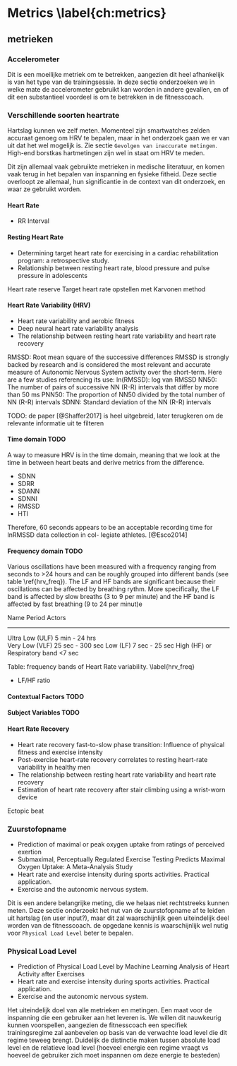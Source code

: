 
# Metrics \label{ch:metrics}

## metrieken

### Accelerometer

Dit is een moeilijke metriek om te betrekken, aangezien dit heel afhankelijk is van het type van de trainingsessie. In deze sectie onderzoeken we in welke mate de accelerometer gebruikt kan worden in andere gevallen, en of dit een substantieel voordeel is om te betrekken in de fitnesscoach.

### Verschillende soorten heartrate

Hartslag kunnen we zelf meten. Momenteel zijn smartwatches zelden accuraat genoeg om HRV te bepalen, maar in het onderzoek gaan we er van uit dat het wel mogelijk is. Zie sectie `Gevolgen van inaccurate metingen`. High-end borstkas hartmetingen zijn wel in staat om HRV te meden.

Dit zijn allemaal vaak gebruikte metrieken in medische literatuur, en komen vaak terug in het bepalen van inspanning en fysieke fitheid. Deze sectie overloopt ze allemaal, hun significantie in de context van dit onderzoek, en waar ze gebruikt worden.

#### Heart Rate 
 - RR Interval

#### Resting Heart Rate
 - Determining target heart rate for exercising in a cardiac rehabilitation program: a retrospective study.
 - Relationship between resting heart rate, blood pressure and pulse pressure in adolescents

Heart rate reserve
Target heart rate opstellen met Karvonen method

#### Heart Rate Variability (HRV)
 - Heart rate variability and aerobic fitness
 - Deep neural heart rate variability analysis
 - The relationship between resting heart rate variability and heart rate recovery

RMSSD: Root mean square of the successive differences RMSSD is strongly backed by research and is considered the most relevant and accurate measure of Autonomic Nervous System activity over the short-term. Here are a few studies referencing its use: 
ln(RMSSD): log van RMSSD
NN50: The number of pairs of successive NN (R-R) intervals that differ by more than 50 ms
PNN50: The proportion of NN50 divided by the total number of NN (R-R) intervals
SDNN: Standard deviation of the NN (R-R) intervals


TODO: de paper [@Shaffer2017] is heel uitgebreid, later terugkeren om de relevante informatie uit te filteren


#### Time domain TODO

A way to measure HRV is in the time domain, meaning that we look at the time in between heart beats and derive metrics from the difference.

 - SDNN
 - SDRR
 - SDANN
 - SDNNI
 - RMSSD
 - HTI


Therefore, 60 seconds appears to be an acceptable recording time for lnRMSSD data collection in col- legiate athletes. [@Esco2014]

#### Frequency domain TODO

Various oscillations have been measured with a frequency ranging from seconds to >24 hours and can be roughly grouped into different bands (see table \ref{hrv_freq}). The LF and HF bands are significant because their oscillations can be affected by breathing rythm. More specifically, the LF band is affected by slow breaths (3 to 9 per minute) and the HF band is affected by fast breathing (9 to 24 per minut)e

Name                            Period                  Actors
----                            ------                  ------
Ultra Low (ULF)                 5 min - 24 hrs          
Very Low (VLF)                  25 sec - 300 sec
Low (LF)                        7 sec - 25 sec
High (HF) or Respiratory band   <7 sec

Table: frequency bands of Heart Rate variability. \label{hrv_freq}

 - LF/HF ratio




#### Contextual Factors TODO

#### Subject Variables TODO



#### Heart Rate Recovery
 - Heart rate recovery fast-to-slow phase transition: Influence of physical fitness and exercise intensity
 - Post-exercise heart-rate recovery correlates to resting heart-rate variability in healthy men
 - The relationship between resting heart rate variability and heart rate recovery
 - Estimation of heart rate recovery after stair climbing using a wrist-worn device

Ectopic beat


### Zuurstofopname
 - Prediction of maximal or peak oxygen uptake from ratings of perceived exertion
 - Submaximal, Perceptually Regulated Exercise Testing Predicts Maximal Oxygen Uptake: A Meta-Analysis Study 
 - Heart rate and exercise intensity during sports activities. Practical application.
 - Exercise and the autonomic nervous system.

Dit is een andere belangrijke meting, die we helaas niet rechtstreeks kunnen meten. Deze sectie onderzoekt het nut van de zuurstofopname af te leiden uit hartslag (en user input?), maar dit zal waarschijnlijk geen uiteindelijk deel worden van de fitnesscoach. de opgedane kennis is waarschijnlijk wel nutig voor `Physical Load Level` beter te bepalen.

### Physical Load Level
 - Prediction of Physical Load Level by Machine Learning Analysis of Heart Activity after Exercises
 - Heart rate and exercise intensity during sports activities. Practical application.
 - Exercise and the autonomic nervous system.

 Het uiteindelijk doel van alle metrieken en metingen. Een maat voor de inspanning die een gebruiker aan het leveren is. We willen dit nauwkeurig kunnen voorspellen, aangezien de fitnesscoach een specifiek trainingsregime zal aanbevelen op basis van de verwachte load level die dit regime teweeg brengt. Duidelijk de distinctie maken tussen absolute load level en de relatieve load level (hoeveel energie een regime vraagt vs hoeveel de gebruiker zich moet inspannen om deze energie te besteden)
